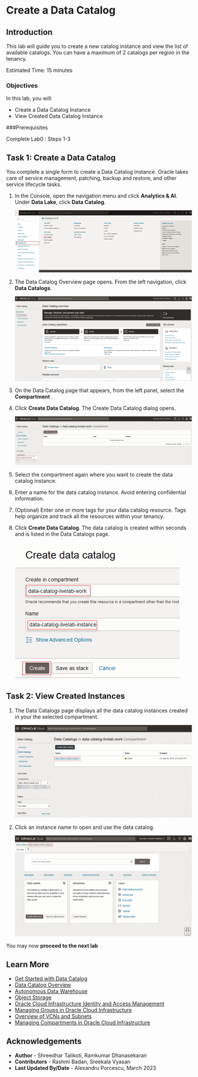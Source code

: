 # Create a Data Catalog

## Introduction

This lab will guide you to create a new catalog instance and view the list of available catalogs. You can have a maximum of 2 catalogs per region in the tenancy.

Estimated Time: 15 minutes

### Objectives

In this lab, you will:
* Create a Data Catalog Instance
* View Created Data Catalog Instance

###Prerequisites

Complete Lab0 : Steps 1-3

## Task 1: Create a Data Catalog                                 

You complete a single form to create a Data Catalog instance. Oracle takes care of service management, patching, backup and restore, and other service lifecycle tasks.

1. In the Console, open the navigation menu and click **Analytics & AI**. Under **Data Lake**, click **Data Catalog**.

    ![Click Data Catalog](./images/main-menu.png " ")

2. The Data Catalog Overview page opens. From the left navigation, click **Data Catalogs**.

    ![Click Data Catalogs](./images/create-data-catalog2.png " ")

3. On the Data Catalog page that appears, from the left panel, select the **Compartment** .

4. Click **Create Data Catalog**. The Create Data Catalog dialog opens.

    ![Click Create Data Catalog](./images/create-data-catalog.png " ")

5. Select the compartment again where you want to create the data catalog instance.
6. Enter a name for the data catalog instance. Avoid entering confidential information.
7. (Optional) Enter one or more tags for your data catalog resource. Tags help organize and track all the resources within your tenancy.
8. Click **Create Data Catalog**. The data catalog is created within seconds and is listed in the Data Catalogs page.

    ![Click Create Data Catalog](./images/catalog-details.png " ")

## Task 2: View Created Instances

1. The Data Catalogs page displays all the data catalog instances created in your the selected compartment.

    ![View Data Catalog](./images/view-data-catalog.png " ")

2. Click an instance name to open and use the data catalog.

    ![Click Instance Name](./images/view-data-catalog2.png " ")


You may now **proceed to the next lab**

## Learn More

* [Get Started with Data Catalog](https://docs.oracle.com/en-us/iaas/data-catalog/using/index.htm)
* [Data Catalog Overview](https://docs.oracle.com/en-us/iaas/data-catalog/using/overview.htm)
* [Autonomous Data Warehouse](https://docs.oracle.com/en/cloud/paas/autonomous-data-warehouse-cloud/index.html)
* [Object Storage](https://docs.oracle.com/en-us/iaas/Content/Object/Concepts/objectstorageoverview.htm)
* [Oracle Cloud Infrastructure Identity and Access Management](https://docs.oracle.com/en-us/iaas/Content/Identity/Concepts/overview.htm)
* [Managing Groups in Oracle Cloud Infrastructure](https://docs.oracle.com/en-us/iaas/Content/Identity/Tasks/managinggroups.htm)
* [Overview of VCNs and Subnets](https://docs.oracle.com/en-us/iaas/Content/Network/Tasks/managingVCNs_topic-Overview_of_VCNs_and_Subnets.htm#Overview)
* [Managing Compartments in Oracle Cloud Infrastructure](https://docs.oracle.com/en-us/iaas/Content/Identity/Tasks/managingcompartments.htm)

## Acknowledgements

* **Author** - Shreedhar Talikoti, Ramkumar Dhanasekaran
* **Contributors** -  Rashmi Badan, Sreekala Vyasan
* **Last Updated By/Date** - Alexandru Porcescu, March 2023
